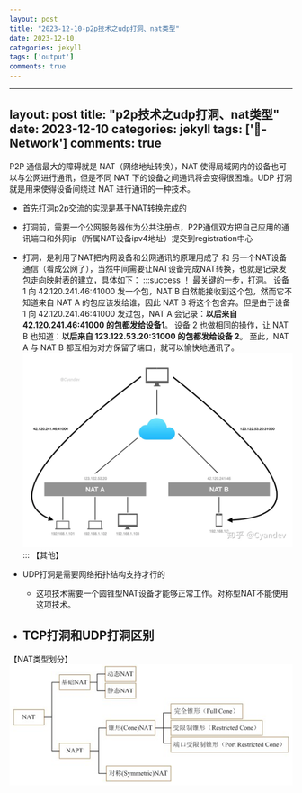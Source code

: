 ```yaml
---
layout: post
title: "2023-12-10-p2p技术之udp打洞、nat类型"
date: 2023-12-10
categories: jekyll
tags: ['output']
comments: true
---
```


---
layout: post
title: "p2p技术之udp打洞、nat类型"
date: 2023-12-10
categories: jekyll
tags: ['🥁-Network']
comments: true
---

P2P 通信最大的障碍就是 NAT（网络地址转换），NAT 使得局域网内的设备也可以与公网进行通讯，但是不同 NAT 下的设备之间通讯将会变得很困难。UDP 打洞就是用来使得设备间绕过 NAT 进行通讯的一种技术。

- 首先打洞p2p交流的实现是基于NAT转换完成的
- 打洞前，需要一个公网服务器作为公共注册点，P2P通信双方把自己应用的通讯端口和外网ip（所属NAT设备ipv4地址）提交到registration中心
- 打洞，是利用了NAT把内网设备和公网通讯的原理用成了 和 另一个NAT设备通信（看成公网了），当然中间需要让NAT设备完成NAT转换，也就是记录发包走向映射表的建立，具体如下：
:::success
！ 最关键的一步，打洞。
设备 1 向 42.120.241.46:41000 发一个包，NAT B 自然能接收到这个包，然而它不知道来自 NAT A 的包应该发给谁，因此 NAT B 将这个包舍弃。但是由于设备 1 向 42.120.241.46:41000 发过包，NAT A 会记录：**以后来自 42.120.241.46:41000 的包都发给设备1**。
设备 2 也做相同的操作，让 NAT B 也知道：**以后来自 123.122.53.20:31000 的包都发给设备 2**。
至此，NAT A 与 NAT B 都互相为对方保留了端口，就可以愉快地通讯了。
![](images/1693318958404-df56a3d2-d92d-4944-9a43-d4e5e26c344c.webp)
:::
【其他】

- UDP打洞是需要网络拓扑结构支持才行的
   - 这项技术需要一个圆锥型NAT设备才能够正常工作。对称型NAT不能使用这项技术。
- TCP打洞和UDP打洞区别
   - 


【NAT类型划分】
![](images/1693319271291-e7cca6d7-3dc1-4130-aff2-7a6de27764ff.png)
